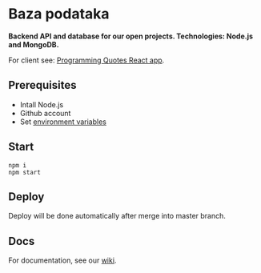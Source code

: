 # Baza podataka

**Backend API and database for our open projects. Technologies: Node.js and MongoDB.**

For client see: [Programming Quotes React app](https://github.com/skolakoda/programming-quotes).

## Prerequisites

- Intall Node.js
- Github account
- Set [environment variables](https://github.com/skolakoda/baza-podataka/wiki/Environment-variables)

## Start

```
npm i
npm start
```

## Deploy

Deploy will be done automatically after merge into master branch. 

## Docs

For documentation, see our [wiki](https://github.com/skolakoda/baza-podataka/wiki).
